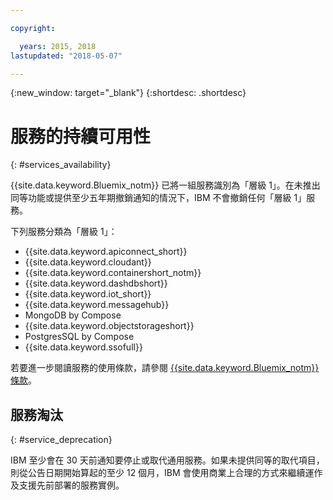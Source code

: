 ```yaml
---

copyright:

  years: 2015, 2018
lastupdated: "2018-05-07"

---
```


{:new_window: target="_blank"}
{:shortdesc: .shortdesc}

# 服務的持續可用性
{: #services_availability}

{{site.data.keyword.Bluemix_notm}} 已將一組服務識別為「層級 1」。在未推出同等功能或提供至少五年期撤銷通知的情況下，IBM 不會撤銷任何「層級 1」服務。

下列服務分類為「層級 1」：
  * {{site.data.keyword.apiconnect_short}}
  * {{site.data.keyword.cloudant}}
  * {{site.data.keyword.containershort_notm}}
  * {{site.data.keyword.dashdbshort}}
  * {{site.data.keyword.iot_short}}
  * {{site.data.keyword.messagehub}}
  * MongoDB by Compose
  * {{site.data.keyword.objectstorageshort}}
  * PostgresSQL by Compose
  * {{site.data.keyword.ssofull}}

若要進一步閱讀服務的使用條款，請參閱 [{{site.data.keyword.Bluemix_notm}} 條款](/docs/overview/terms-of-use/notices.html#terms)。

## 服務淘汰
{: #service_deprecation}

IBM 至少會在 30 天前通知要停止或取代通用服務。如果未提供同等的取代項目，則從公告日期開始算起的至少 12 個月，IBM 會使用商業上合理的方式來繼續運作及支援先前部署的服務實例。
